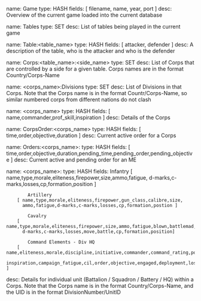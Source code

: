 name:   Game
type:   HASH
fields: [ filename, name, year, port ]
desc:   Overview of the current game loaded into the current database

name:   Tables
type:   SET
desc:   List of tables being played in the current game

name:   Table:<table_name>
type:   HASH
fields: [ attacker, defender ]
desc:   A description of the table, who is the attacker and who is the defender

name:   Corps:<table_name>:<side_name>
type:   SET
desc:   List of Corps that are controlled by a side for a given table. 
        Corps names are in the format   Country/Corps-Name

name:   <corps_name>:Divisions
type:   SET
desc:   List of Divisions in that Corps. Note that the Corps name is 
        in the format Countr/Corps-Name, so similar numbered corps from different nations do not clash

name:   <corps_name>
type:   HASH
fields: [ name,commander,prof_skill,inspiration ]
desc:   Details of the Corps

name:   CorpsOrder:<corps_name>
type:   HASH
fields: [ time,order,objective,duration ]
desc:   Current active order for a Corps


name:   Orders:<corps_name>:<UID>
type:   HASH
fields: [ time,order,objective,duration,pending_time,pending_order,pending_objective ]
desc:   Current active and pending order for an ME


name:   <corps_name>:<UID>
type:   HASH
fields:
            Infantry
        [ name,type,morale,eliteness,firepower,size,ammo,fatigue,
         d-marks,c-marks,losses,cp,formation,position ]

            Artillery
        [ name,type,morale,eliteness,firepower,gun_class,calibre,size,
          ammo,fatigue,d-marks,c-marks,losses,cp,formation,postion ]

            Cavalry
        [ name,type,morale,eliteness,firepower,size,ammo,fatigue,blown,battlemad,
          d-marks,c-marks,losses,move,battle,cp,formation,position]

            Command Elements - Div HQ 
        [ name,eliteness,morale,discipline,initiative,commander,command_rating,position,
          inspiration,campaign_fatigue,cil,order,objective,engaged,deployment,losses,caps_used ]

desc:   Details for individual unit (Battalion / Squadron / Battery / HQ) within a Corps.
        Note that the Corps name is in the format Country/Corps-Name,
        and the UID is in the format DivisionNumber/UnitID
